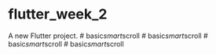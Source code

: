 # flutter_week_2

A new Flutter project.
#   b a s i c _ s m a r t _ s c r o l l  
 #   b a s i c _ s m a r t _ s c r o l l  
 #   b a s i c _ s m a r t _ s c r o l l  
 #   b a s i c _ s m a r t _ s c r o l l  
 